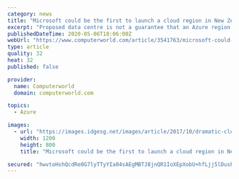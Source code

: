 ```yaml
---
category: news
title: "Microsoft could be the first to launch a cloud region in New Zealand"
excerpt: "Proposed data centre is not a guarantee that an Azure region will operate in New Zealand anytime soon, as government approval is needed."
publishedDateTime: 2020-05-06T18:06:00Z
webUrl: "https://www.computerworld.com/article/3541763/microsoft-could-be-the-first-to-launch-a-cloud-region-in-new-zealand.html"
type: article
quality: 32
heat: 32
published: false

provider:
  name: Computerworld
  domain: computerworld.com

topics:
  - Azure

images:
  - url: "https://images.idgesg.net/images/article/2017/10/dramatic-clouds-100737478-large.jpg"
    width: 1200
    height: 800
    title: "Microsoft could be the first to launch a cloud region in New Zealand"

secured: "hwvtoHshQcdRe0G7lyTTyYIa04sAEgMBTJ8jnQR1IoXEpXobU+hfLjj5lDusP/t982gTTA4YGgwZjuCc8j9IJAY4wzI25lthGO5NE8UhLEyPl/HQcFvSX2JiNOijLJWva6q1dRyxDPFKE4kP6hm3odty4janM9STfPZb9BBGD6ear+nP6fOnyRncSy8vKEEsvsESC1oCGfWNg0JxJGdXzHM/GOEXx97FUIV2fXwSGfgwJYh8G1AOxs45TC18BdJmVtt72aea8NZ3r4Zy8dNNyNcxcEEmx5OKzwJpjqAHByjxME3imc6rywPf0C2IDS7q;bwZoFQAxVrQ0mZ0Jduqu8A=="
---
```


